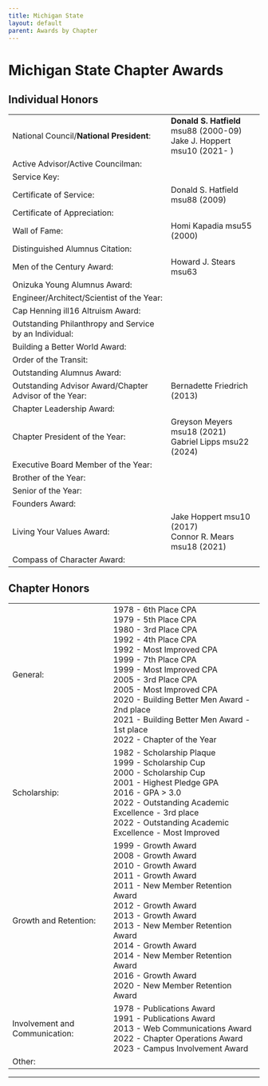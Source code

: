 ```yaml
---
title: Michigan State
layout: default
parent: Awards by Chapter
---
```


<link rel="stylesheet" href="{{ '/assets/css/by_chapter.css' | relative_url }}">

# Michigan State Chapter Awards

## Individual Honors

<table>
<tbody>

<tr>
<td>National Council/<b>National President</b>:</td>
<td><b>Donald S. Hatfield</b> msu88 (2000-09)
<br>Jake J. Hoppert msu10 (2021- )
</td></tr>

<tr>
<td>Active Advisor/Active Councilman:</td>
<td>
</td></tr>

<tr>
<td>Service Key:</td>
<td>
</td></tr>

<tr>
<td>Certificate of Service:</td>
<td>Donald S. Hatfield msu88 (2009)
</td></tr>

<tr>
<td>Certificate of Appreciation:</td>
<td>
</td></tr>

<tr>
<td>Wall of Fame:</td>
<td>Homi Kapadia msu55 (2000)
</td></tr>

<tr>
<td>Distinguished Alumnus Citation:</td>
<td>
</td></tr>

<tr>
<td>Men of the Century Award:</td>
<td>Howard J. Stears msu63
</td></tr>

<tr>
<td>Onizuka Young Alumnus Award:</td>
<td>
</td></tr>

<tr>
<td>Engineer/Architect/Scientist of the Year:</td>
<td>
</td></tr>

<tr>
<td>Cap Henning ill16 Altruism Award:</td>
<td>
</td></tr>

<tr>
<td>Outstanding Philanthropy and Service by an Individual:</td>
<td>
</td></tr>

<tr>
<td>Building a Better World Award:</td>
<td>
</td></tr>
<tr>

<td>Order of the Transit:</td>
<td>
</td></tr>

<tr>
<td>Outstanding Alumnus Award:</td>
<td>
</td></tr>

<tr>
<td>Outstanding Advisor Award/Chapter Advisor of the Year:</td>
<td>Bernadette Friedrich (2013)
</td></tr>

<tr>
<td>Chapter Leadership Award:</td>
<td>
</td></tr>

<tr>
<td>Chapter President of the Year:</td>
<td>Greyson Meyers msu18 (2021)
<br>Gabriel Lipps msu22 (2024)
</td></tr>

<tr>
<td>Executive Board Member of the Year:</td>
<td>
</td></tr>

<tr>
<td>Brother of the Year:</td>
<td>
</td></tr>

<tr>
<td>Senior of the Year:</td>
<td>
</td></tr>

<tr>
<td>Founders Award:</td>
<td>
</td></tr>

<tr>
<td>Living Your Values Award:</td>
<td>Jake Hoppert msu10 (2017)
<br>Connor R. Mears msu18 (2021)
</td></tr>

<tr>
<td>Compass of Character Award:</td>
<td>
</td></tr>

</tbody>
</table>

## Chapter Honors

<table>
<tbody>

<tr>
<td>General:</td>
<td>1978 - 6th Place CPA
<br>1979 - 5th Place CPA
<br>1980 - 3rd Place CPA
<br>1992 - 4th Place CPA
<br>1992 - Most Improved CPA
<br>1999 - 7th Place CPA
<br>1999 - Most Improved CPA
<br>2005 - 3rd Place CPA
<br>2005 - Most Improved CPA
<br>2020 - Building Better Men Award - 2nd place
<br>2021 - Building Better Men Award - 1st place
<br>2022 - Chapter of the Year
</td></tr>

<tr>
<td>Scholarship:</td>
<td>1982 - Scholarship Plaque
<br>1999 - Scholarship Cup
<br>2000 - Scholarship Cup
<br>2001 - Highest Pledge GPA
<br>2016 - GPA > 3.0
<br>2022 - Outstanding Academic Excellence - 3rd place
<br>2022 - Outstanding Academic Excellence - Most Improved
</td></tr>

<tr>
<td>Growth and Retention:</td>
<td>1999 - Growth Award
<br>2008 - Growth Award
<br>2010 - Growth Award
<br>2011 - Growth Award
<br>2011 - New Member Retention Award
<br>2012 - Growth Award
<br>2013 - Growth Award
<br>2013 - New Member Retention Award
<br>2014 - Growth Award
<br>2014 - New Member Retention Award
<br>2016 - Growth Award
<br>2020 - New Member Retention Award
</td></tr>

<tr>
<td>Involvement and Communication:</td>
<td>1978 - Publications Award
<br>1991 - Publications Award
<br>2013 - Web Communications Award
<br>2022 - Chapter Operations Award
<br>2023 - Campus Involvement Award
</td></tr>

<tr>
<td>Other:</td>
<td>
</td></tr>

</tbody>
</table>

---
